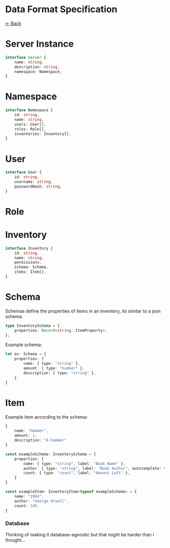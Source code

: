 # Data Format Specification

[<- Back](./README.md)

# Server Instance

```ts
interface Server {
	name: string,
	description: string,
	namespace: Namespace,
}
```

# Namespace

```ts
interface Namespace {
	id: string,
	name: string,
	users: User[],
	roles: Role[],
	inventories: Inventory[],
}
```

# User

```ts
interface User {
	id: string,
	username: string,
	passwordHash: string,
}
```

# Role

# Inventory

```ts
interface Inventory {
    id: string,
	name: string,
    permissions,
    schema: Schema,
    items: Item[],
}
```

# Schema

Schemas define the properties of items in an inventory, its similar to a json schema.

```ts
type InventorySchema = {
    properties: Record<string, ItemProperty>,
};
```

Example schema:

```ts
let ex: Schema = {
    properties: {
		name: { type: "string" },
		amount: { type: "number" },
		description: { type: "string" },
	}
}
```

# Item

Example item according to the schema:

```ts
{
    name: "Hammer",
    amount: 1,
    description: "A hammer"
}
```

```ts
const exampleSchema: InventorySchema = {
	properties: {
		name: { type: "string", label: "Book Name" },
		author: { type: "string", label: "Book Author", autocomplete: true },
		count: { type: "count", label: "Amount Left" },
	}
}

const exampleItem: InventoryItem<typeof exampleSchema> = {
	name: "1984",
	author: "George Orwell",
	count: 100,
} 
```

### Database

Thinking of making it database-agnostic but that might be harder than i thought...
